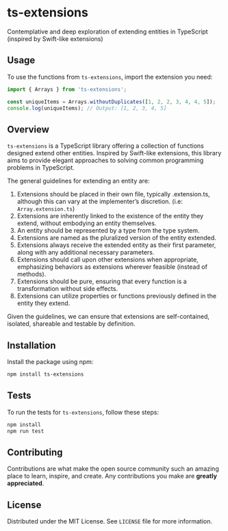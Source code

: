 # ts-extensions
Contemplative and deep exploration of extending entities in TypeScript (inspired by Swift-like extensions)

## Usage

To use the functions from `ts-extensions`, import the extension you need:

```ts
import { Arrays } from 'ts-extensions';

const uniqueItems = Arrays.withoutDuplicates([1, 2, 2, 3, 4, 4, 5]);
console.log(uniqueItems); // Output: [1, 2, 3, 4, 5]
```

## Overview
`ts-extensions` is a TypeScript library offering a collection of functions designed extend other entities. Inspired by Swift-like extensions, this library aims to provide elegant approaches to solving common programming problems in TypeScript.

The general guidelines for extending an entity are:
1. Extensions should be placed in their own file, typically <entity>.extension.ts, although this can vary at the implementer’s discretion. (i.e: `Array.extension.ts`)
2. Extensions are inherently linked to the existence of the entity they extend, without embodying an entity themselves.
3. An entity should be represented by a type from the type system.
4. Extensions are named as the pluralized version of the entity extended.
5. Extensions always receive the extended entity as their first parameter, along with any additional necessary parameters.
6. Extensions should call upon other extensions when appropriate, emphasizing behaviors as extensions wherever feasible (instead of methods).
7. Extensions should be pure, ensuring that every function is a transformation without side effects.
8. Extensions can utilize properties or functions previously defined in the entity they extend.

Given the guidelines, we can ensure that extensions are self-contained, isolated, shareable and testable by definition.

## Installation
Install the package using npm:
```bash
npm install ts-extensions
```

## Tests

To run the tests for `ts-extensions`, follow these steps:

```bash
npm install
npm run test
```

## Contributing

Contributions are what make the open source community such an amazing place to learn, inspire, and create. Any contributions you make are **greatly appreciated**.

## License

Distributed under the MIT License. See `LICENSE` file for more information.

